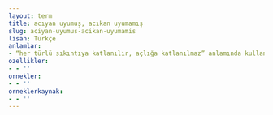```yaml
---
layout: term
title: acıyan uyumuş, acıkan uyumamış
slug: aciyan-uyumus-acikan-uyumamis
lisan: Türkçe
anlamlar:
- “her türlü sıkıntıya katlanılır, açlığa katlanılmaz” anlamında kullanılan bir söz
ozellikler:
- - ''
ornekler:
- - ''
orneklerkaynak:
- - ''
---
```

